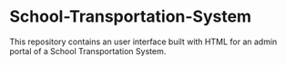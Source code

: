 # School-Transportation-System

This repository contains an user interface built with HTML for an admin portal of a School Transportation System.
